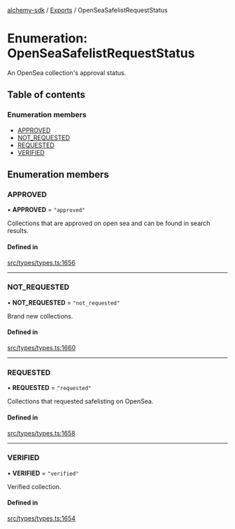 [alchemy-sdk](../README.md) / [Exports](../modules.md) / OpenSeaSafelistRequestStatus

# Enumeration: OpenSeaSafelistRequestStatus

An OpenSea collection's approval status.

## Table of contents

### Enumeration members

- [APPROVED](OpenSeaSafelistRequestStatus.md#approved)
- [NOT\_REQUESTED](OpenSeaSafelistRequestStatus.md#not_requested)
- [REQUESTED](OpenSeaSafelistRequestStatus.md#requested)
- [VERIFIED](OpenSeaSafelistRequestStatus.md#verified)

## Enumeration members

### APPROVED

• **APPROVED** = `"approved"`

Collections that are approved on open sea and can be found in search results.

#### Defined in

[src/types/types.ts:1656](https://github.com/alchemyplatform/alchemy-sdk-js/blob/340ad5a/src/types/types.ts#L1656)

___

### NOT\_REQUESTED

• **NOT\_REQUESTED** = `"not_requested"`

Brand new collections.

#### Defined in

[src/types/types.ts:1660](https://github.com/alchemyplatform/alchemy-sdk-js/blob/340ad5a/src/types/types.ts#L1660)

___

### REQUESTED

• **REQUESTED** = `"requested"`

Collections that requested safelisting on OpenSea.

#### Defined in

[src/types/types.ts:1658](https://github.com/alchemyplatform/alchemy-sdk-js/blob/340ad5a/src/types/types.ts#L1658)

___

### VERIFIED

• **VERIFIED** = `"verified"`

Verified collection.

#### Defined in

[src/types/types.ts:1654](https://github.com/alchemyplatform/alchemy-sdk-js/blob/340ad5a/src/types/types.ts#L1654)
